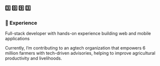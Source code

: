 ### 3️⃣ 0️⃣ 9️⃣ 3️⃣



### 📘 Experience
Full-stack developer with hands-on experience building web and mobile applications 

Currently, I’m contributing to an agtech organization that empowers 6 million farmers with tech-driven advisories, helping to improve agricultural productivity and livelihoods.

